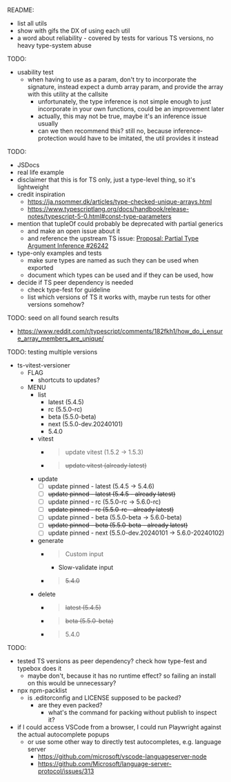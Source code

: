 README:
- list all utils
- show with gifs the DX of using each util
- a word about reliability - covered by tests for various TS versions, no heavy type-system abuse

TODO:
- usability test
    - when having to use as a param, don't try to incorporate the signature, instead expect a dumb array param, and provide the array with this utility at the callsite
        - unfortunately, the type inference is not simple enough to just incorporate in your own functions, could be an improvement later
        - actually, this may not be true, maybe it's an inference issue usually
        - can we then recommend this? still no, because inference-protection would have to be imitated, the util provides it instead

TODO:
- JSDocs
- real life example
- disclaimer that this is for TS only, just a type-level thing, so it's lightweight
- credit inspiration
    - https://ja.nsommer.dk/articles/type-checked-unique-arrays.html
    - https://www.typescriptlang.org/docs/handbook/release-notes/typescript-5-0.html#const-type-parameters
- mention that tupleOf could probably be deprecated with partial generics
    - and make an open issue about it
    - and reference the upstream TS issue: [Proposal: Partial Type Argument Inference #26242](https://github.com/microsoft/TypeScript/issues/26242)
- type-only examples and tests
    - make sure types are named as such they can be used when exported
    - document which types can be used and if they can be used, how
- decide if TS peer dependency is needed
    - check type-fest for guideline
    - list which versions of TS it works with, maybe run tests for other versions somehow?

TODO: seed on all found search results
- https://www.reddit.com/r/typescript/comments/182fkh1/how_do_i_ensure_array_members_are_unique/

TODO: testing multiple versions
- ts-vitest-versioner
    - FLAG
        - shortcuts to updates?
    - MENU
        - list
            - latest (5.4.5)
            - rc (5.5.0-rc)
            - beta (5.5.0-beta)
            - next (5.5.0-dev.20240101)
            - 5.4.0
        - vitest
            - > update vitest (1.5.2 -> 1.5.3)
            - > ~~update vitest (already latest)~~
        - update
            - [ ] update pinned - latest (5.4.5 -> 5.4.6)
            - [ ] ~~update pinned - latest (5.4.5 - already latest)~~
            - [ ] update pinned - rc (5.5.0-rc -> 5.6.0-rc)
            - [ ] ~~update pinned - rc (5.5.0-rc - already latest)~~
            - [ ] update pinned - beta (5.5.0-beta -> 5.6.0-beta)
            - [ ] ~~update pinned - beta (5.5.0-beta - already latest)~~
            - [ ] update pinned - next (5.5.0-dev.20240101 -> 5.6.0-20240102)
        - generate
            - > Custom input
                - Slow-validate input
            - > ~~5.4.0~~
        - delete
            - > ~~latest (5.4.5)~~
            - > ~~beta (5.5.0-beta)~~
            - > 5.4.0

TODO:
- tested TS versions as peer dependency? check how type-fest and typebox does it
    - maybe don't, because it has no runtime effect? so failing an install on this would be unnecessary?
- npx npm-packlist
    - is .editorconfig and LICENSE supposed to be packed?
        - are they even packed?
            - what's the command for packing without publish to inspect it?
- if I could access VSCode from a browser, I could run Playwright against the actual autocomplete popups
    - or use some other way to directly test autocompletes, e.g. language server
        - https://github.com/microsoft/vscode-languageserver-node
        - https://github.com/Microsoft/language-server-protocol/issues/313
